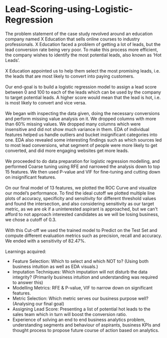 # Lead-Scoring-using-Logistic-Regression


The problem statement of the case study revolved around an education company named X Education that sells online courses to industry professionals.
X Education faced a problem of getting a lot of leads, but the lead conversion rate being very poor. To make this process more efficient, the company wishes to identify the most potential leads, also known as ‘Hot Leads’.<br/><br/>
X Education appointed us to help them select the most promising leads, i.e. the leads that are most likely to convert into paying customers.<br/><br/>
Our end-goal is to build a logistic regression model to assign a lead score between 0 and 100 to each of the leads which can be used by the company to target potential leads. A higher score would mean that the lead is hot, i.e. is most likely to convert and vice versa.<br/><br/>
We began with inspecting the data given, doing the necessary conversions and perform missing value analysis on it. We dropped columns with more than 60% missing values.
We dropped many columns which were insensitive and did not show much variance in them. EDA of individual features helped us handle outliers and bucket insignificant categories into one. EDA also revealed some interesting findings such as which sources led to most lead conversions, what segment of people were more likely to get converted, and did more engaging websites get more leads.<br/><br/>
We proceeded to do data preparation for logistic regression modelling, and performed Coarse tuning using RFE and narrowed the analysis down to top 15 features. We then used P-value and VIF for fine-tuning and cutting down on insignificant features.<br/><br/>
On our final model of 13 features, we plotted the ROC Curve and visualize our model’s performance. To find the ideal cutoff we plotted multiple line plots of accuracy, specificity and sensitivity for different threshold values and found the intersection, and also considering sensitivity as our target metric, as we are ok if a uninterested aspirant is approached, but we can't afford to not approach interested candidates as we will be losing business, we chose a cutoff of 0.3.<br/><br/>
With this Cut-off we used the trained model to Predict on the Test Set and compute different evaluation metrics such as precision, recall and accuracy. We ended with a sensitivity of 82.47%.<br/><br/>
Learnings acquired:
- Feature Selection: Which to select and which NOT to? (Using both business intuition as well as EDA visuals.)
- Imputation Techniques: Which imputation will not disturb the data integrity? (Primarily business intuition and understanding was required to answer this)
- Modelling Metrics: RFE & P-value, VIF to narrow down on significant features.
- Metric Selection: Which metric serves our business purpose well? (Analysing our final goal)
- Assigning Lead Score: Presenting a list of potential hot leads to the sales team which in turn will boost the conversion ratio.
- Experience of solving an end to end business analytics problem, understanding segments and behaviour of aspirants, business KPIs and thought process to propose future course of action based on analytics.
